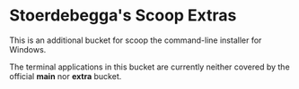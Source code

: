 # Stoerdebegga's Scoop Extras

This is an additional bucket for scoop the command-line installer for Windows.

The terminal applications in this bucket are currently neither covered by the
official **main** nor **extra** bucket.
